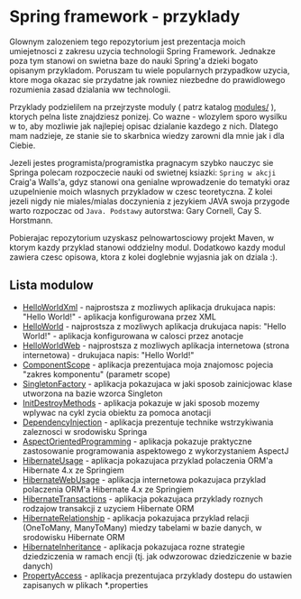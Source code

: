 Spring framework - przyklady
============================

Glownym zalozeniem tego repozytorium jest prezentacja moich umiejetnosci z zakresu uzycia technologii Spring Framework. Jednakze poza tym stanowi on swietna baze do nauki Spring'a dzieki bogato opisanym przykladom. Poruszam tu wiele popularnych przypadkow uzycia, ktore moga okazac sie przydatne jak rowniez niezbedne do prawidlowego rozumienia zasad dzialania ww technologii. 

Przyklady podzielilem na przejrzyste moduly ( patrz katalog [modules/](modules/) ), ktorych pelna liste znajdziesz ponizej. Co wazne - wlozylem sporo wysilku w to, aby mozliwie jak najlepiej opisac dzialanie kazdego z nich. Dlatego mam nadzieje, ze stanie sie to skarbnica wiedzy zarowni dla mnie jak i dla Ciebie.

Jezeli jestes programista/programistka pragnacym szybko nauczyc sie Springa polecam rozpoczecie nauki od swietnej ksiazki: ``Spring w akcji`` Craig'a Walls'a, gdyz stanowi ona genialne wprowadzenie do tematyki oraz uzupelnienie moich wlasnych przykladow w czesc teoretyczna. Z kolei jezeli nigdy nie miales/mialas doczynienia z jezykiem JAVA swoja przygode warto rozpoczac od ``Java. Podstawy`` autorstwa: Gary Cornell, Cay S. Horstmann.

Pobierajac repozytorium uzyskasz pelnowartosciowy projekt Maven, w ktorym kazdy przyklad stanowi oddzielny modul. Dodatkowo kazdy modul zawiera czesc opisowa, ktora z kolei doglebnie wyjasnia jak on dziala :).


Lista modulow
-------------

 * [HelloWorldXml](modules/HelloWorldXml/) - najprostsza z mozliwych aplikacja drukujaca napis: "Hello World!" - aplikacja konfigurowana przez XML
 * [HelloWorld](modules/HelloWorld/) - najprostsza z mozliwych aplikacja drukujaca napis: "Hello World!" - aplikacja konfigurowana w calosci przez anotacje
 * [HelloWorldWeb](modules/HelloWorldWeb/) - najprostsza z mozliwych aplikacja internetowa (strona internetowa) - drukujaca napis: "Hello World!"
 * [ComponentScope](modules/ComponentScope/) - aplikacja prezentujaca moja znajomosc pojecia "zakres komponentu" (parametr scope)
 * [SingletonFactory](modules/SingletonFactory/) - aplikacja pokazujaca w jaki sposob zainicjowac klase utworzona na bazie wzorca Singleton
 * [InitDestroyMethods](modules/InitDestroyMethods/) - aplikacja pokazuje w jaki sposob mozemy wplywac na cykl zycia obiektu za pomoca anotacji
 * [DependencyInjection](modules/DependencyInjection/) - aplikacja prezentuje technike wstrzykiwania zaleznosci w srodowisku Springa
 * [AspectOrientedProgramming](modules/AspectOrientedProgramming/) - aplikacja pokazuje praktyczne zastosowanie programowania aspektowego z wykorzystaniem AspectJ
 * [HibernateUsage](modules/HibernateUsage) - aplikacja pokazujaca przyklad polaczenia ORM'a Hibernate 4.x ze Springiem
 * [HibernateWebUsage](modules/HibernateWebUsage) - aplikacja internetowa pokazujaca przyklad polaczenia ORM'a Hibernate 4.x ze Springiem
 * [HibernateTransactions](modules/HibernateTransactions) - aplikacja pokazujaca przyklady roznych rodzajow transakcji z uzyciem Hibernate ORM
 * [HibernateRelationship](modules/HibernateRelationship) - aplikacja pokazujaca przyklad relacji (OneToMany, ManyToMany) miedzy tabelami w bazie danych, w srodowisku Hibernate ORM
 * [HibernateInheritance](modules/HibernateInheritance) - aplikacja pokazujaca rozne strategie dziedziczenia w ramach encji (tj. jak odwzorowac dziedziczenie w bazie danych)
 * [PropertyAccess](modules/PropertyAccess) - aplikacja prezentujaca przyklady dostepu do ustawien zapisanych w plikach *.properties
